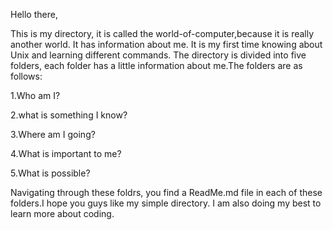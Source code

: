 Hello there,

This is my directory, it is called the world-of-computer,because it is 
really another world. It has information about me. It is my first time 
knowing about Unix and learning different commands. The directory is 
divided into five folders, each folder has a little information about 
me.The folders are as follows:

1.Who am I?

2.what is something I know?

3.Where am I going?

4.What is important to me?

5.What is possible?


Navigating through these foldrs, you find a ReadMe.md file in each of 
these folders.I hope you guys like my simple directory. I am also doing my 
best to learn more about coding.
